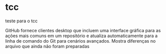 # tcc


teste para o tcc

GitHub fornece clientes desktop que incluem uma interface gráfica para as ações mais comuns em um repositório e atualiza automaticamente para a linha de comando do Git para cenários avançados.
Mostra diferenças no arquivo que ainda não foram preparadas

